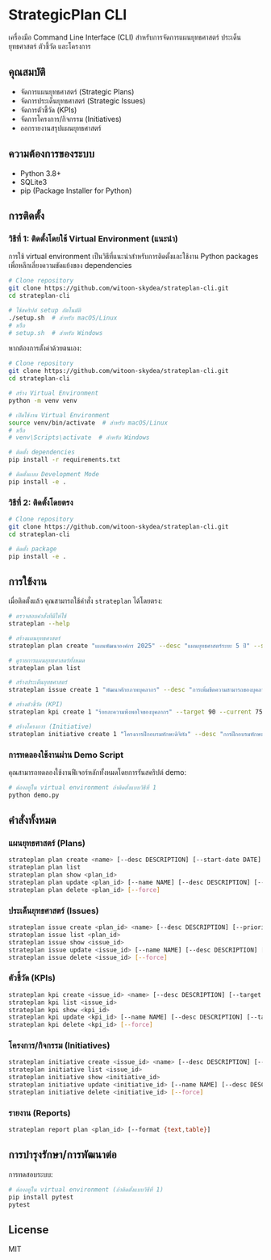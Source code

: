 # StrategicPlan CLI

เครื่องมือ Command Line Interface (CLI) สำหรับการจัดการแผนยุทธศาสตร์ ประเด็นยุทธศาสตร์ ตัวชี้วัด และโครงการ

## คุณสมบัติ

- จัดการแผนยุทธศาสตร์ (Strategic Plans)
- จัดการประเด็นยุทธศาสตร์ (Strategic Issues)
- จัดการตัวชี้วัด (KPIs)
- จัดการโครงการ/กิจกรรม (Initiatives)
- ออกรายงานสรุปแผนยุทธศาสตร์

## ความต้องการของระบบ

- Python 3.8+
- SQLite3
- pip (Package Installer for Python)

## การติดตั้ง

### วิธีที่ 1: ติดตั้งโดยใช้ Virtual Environment (แนะนำ)

การใช้ virtual environment เป็นวิธีที่แนะนำสำหรับการติดตั้งและใช้งาน Python packages เพื่อหลีกเลี่ยงความขัดแย้งของ dependencies

```bash
# Clone repository
git clone https://github.com/witoon-skydea/strateplan-cli.git
cd strateplan-cli

# ใช้สคริปต์ setup อัตโนมัติ
./setup.sh  # สำหรับ macOS/Linux
# หรือ
# setup.sh  # สำหรับ Windows
```

หากต้องการตั้งค่าด้วยตนเอง:

```bash
# Clone repository
git clone https://github.com/witoon-skydea/strateplan-cli.git
cd strateplan-cli

# สร้าง Virtual Environment
python -m venv venv

# เปิดใช้งาน Virtual Environment
source venv/bin/activate  # สำหรับ macOS/Linux
# หรือ
# venv\Scripts\activate  # สำหรับ Windows

# ติดตั้ง dependencies
pip install -r requirements.txt

# ติดตั้งแบบ Development Mode
pip install -e .
```

### วิธีที่ 2: ติดตั้งโดยตรง

```bash
# Clone repository
git clone https://github.com/witoon-skydea/strateplan-cli.git
cd strateplan-cli

# ติดตั้ง package
pip install -e .
```

## การใช้งาน

เมื่อติดตั้งแล้ว คุณสามารถใช้คำสั่ง `strateplan` ได้โดยตรง:

```bash
# ตรวจสอบคำสั่งที่มีให้ใช้
strateplan --help

# สร้างแผนยุทธศาสตร์
strateplan plan create "แผนพัฒนาองค์กร 2025" --desc "แผนยุทธศาสตร์ระยะ 5 ปี" --start-date "2025-01-01" --end-date "2029-12-31"

# ดูรายการแผนยุทธศาสตร์ทั้งหมด
strateplan plan list

# สร้างประเด็นยุทธศาสตร์
strateplan issue create 1 "พัฒนาศักยภาพบุคลากร" --desc "การเพิ่มขีดความสามารถของบุคลากรในองค์กร" --priority 1

# สร้างตัวชี้วัด (KPI)
strateplan kpi create 1 "ร้อยละความพึงพอใจของบุคลากร" --target 90 --current 75 --unit "%"

# สร้างโครงการ (Initiative)
strateplan initiative create 1 "โครงการฝึกอบรมทักษะดิจิทัล" --desc "การฝึกอบรมทักษะด้าน digital literacy" --budget 500000 --start-date "2025-03-01" --end-date "2025-06-30"
```

### การทดลองใช้งานผ่าน Demo Script

คุณสามารถทดลองใช้งานฟีเจอร์หลักทั้งหมดโดยการรันสคริปต์ demo:

```bash
# ต้องอยู่ใน virtual environment ถ้าติดตั้งแบบวิธีที่ 1
python demo.py
```

## คำสั่งทั้งหมด

### แผนยุทธศาสตร์ (Plans)

```bash
strateplan plan create <name> [--desc DESCRIPTION] [--start-date DATE] [--end-date DATE]
strateplan plan list
strateplan plan show <plan_id>
strateplan plan update <plan_id> [--name NAME] [--desc DESCRIPTION] [--start-date DATE] [--end-date DATE]
strateplan plan delete <plan_id> [--force]
```

### ประเด็นยุทธศาสตร์ (Issues)

```bash
strateplan issue create <plan_id> <name> [--desc DESCRIPTION] [--priority PRIORITY]
strateplan issue list <plan_id>
strateplan issue show <issue_id>
strateplan issue update <issue_id> [--name NAME] [--desc DESCRIPTION] [--priority PRIORITY]
strateplan issue delete <issue_id> [--force]
```

### ตัวชี้วัด (KPIs)

```bash
strateplan kpi create <issue_id> <name> [--desc DESCRIPTION] [--target VALUE] [--current VALUE] [--unit UNIT]
strateplan kpi list <issue_id>
strateplan kpi show <kpi_id>
strateplan kpi update <kpi_id> [--name NAME] [--desc DESCRIPTION] [--target VALUE] [--current VALUE] [--unit UNIT]
strateplan kpi delete <kpi_id> [--force]
```

### โครงการ/กิจกรรม (Initiatives)

```bash
strateplan initiative create <issue_id> <name> [--desc DESCRIPTION] [--status STATUS] [--budget VALUE] [--start-date DATE] [--end-date DATE]
strateplan initiative list <issue_id>
strateplan initiative show <initiative_id>
strateplan initiative update <initiative_id> [--name NAME] [--desc DESCRIPTION] [--status STATUS] [--budget VALUE] [--start-date DATE] [--end-date DATE]
strateplan initiative delete <initiative_id> [--force]
```

### รายงาน (Reports)

```bash
strateplan report plan <plan_id> [--format {text,table}]
```

## การบำรุงรักษา/การพัฒนาต่อ

การทดสอบระบบ:

```bash
# ต้องอยู่ใน virtual environment (ถ้าติดตั้งแบบวิธีที่ 1)
pip install pytest
pytest
```

## License

MIT
